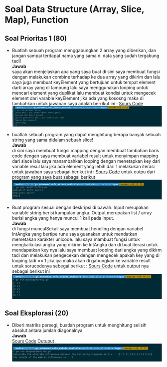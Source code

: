 # Soal Data Structure (Array, Slice, Map), Function

## Soal Prioritas 1 (80)
- Buatlah sebuah program menggabungkan 2 array yang diberikan, dan jangan sampai terdapat nama yang sama di data yang sudah tergabung tadi!
 <br>********************************Jawab********************************<br> 
 saya akan menjelaskan apa yang saya buat di sini saya membuat fungsi dengan melakukan combine terhadap ke dua  array yang dikirim dan lalu saya juga membuat keyElement yang bertujuan untuk tempat element darti array yang di tampung lalu saya menggunakan looping untuk mencari element yang duplikat lalu membuat kondisi untuk mengecek element dari varable keyElement jika ada yang kososng maka di tambahkan untuk jawaban saya adalah berrikut ini : [Sours Code](tugas/mergearray.go)<br>![Alt Text](assets/2023-02-25_17-04.png)<br>
    
- buatlah sebuah program yang dapat menghitung berapa banyak sebuah string yang sama didalam sebuah slice!
 <br>********************************Jawab********************************<br> 
 di sini saya membuat fungsi mapping dengan membuat tambahan baris code dengan saya membuat variabel result untuk menyimpan mapping dari slace lalu saya manambahkan looping dengan menetapkan key dari variable resul lalu jika ada element yang lebih dari 1 melakukan iterasi untuk jawaban saya sebagai berikut ini : [Sours Code](tugas/lenghtinslice.go) untuk outpu dari program yang saya buat sebagai berikut <br>![Alt Text](assets/2023-02-25_17-17.png)<br>
 
- Buat program sesuai dengan deskripsi di bawah. Input merupakan variable string berisi kumpulan angka. Output merupakan list / array berisi angka yang hanya muncul 1 kali pada input.
   <br>********************************Jawab********************************<br> 
di fungsi munculSekali saya membuat hendling dengan variabel lntAngka yang bertipe rune saya guanakan untuk mendatkan memetakan karakter unicode. lalu saya mambuat fungsi untuk mengkalkulasi angka yang dikirim ke lntAngka dan di buat iterasi untuk mendapatkan key nya 
lalu saya membuat looping dari angka yang dikirm tadi dan melakukan pengecekan dengan mengecek apakah key yang di looping tadi == 1 jika iya maka akan di gabungkan ke variable result
untuk sorucodenya sebegai berikut : [Sours Code](tugas/stringtonumber.go) untuk output nya sebagai berikut ini <br>![Alt Text](assets/2023-02-25_18-39.png)<br>

## Soal Eksplorasi (20)
- Diberi matriks persegi, buatlah program untuk menghitung selisih absolut antara jumlah diagonalnya
  <br>********************************Jawab********************************<br> 
  [Sours Code](tugas/diagonalmatriks.go) 
  Outuput 
  <br>![Alt Text](assets/2023-02-25_18-56.png)<br>